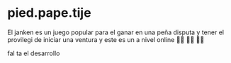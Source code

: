 # pied.pape.tije
El janken es un juego popular para el ganar en una peña disputa y tener el provilegi de iniciar una ventura y este es un a nivel online
✊🏼 ✋🏼 ✌🏼

fal ta el desarrollo 